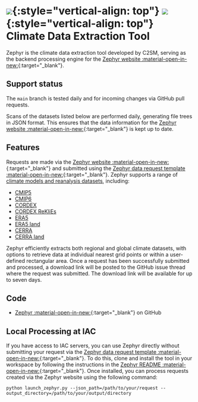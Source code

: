 # ![](https://polybox.ethz.ch/index.php/s/P1sc5n7TLhmUcld/download#only-light){:style="vertical-align: top"} ![](https://polybox.ethz.ch/index.php/s/7FVqpqKOPQw9xew/download#only-dark){:style="vertical-align: top"} Climate Data Extraction Tool


Zephyr is the climate data extraction tool developed by C2SM, serving as the backend processing engine for the [Zephyr website :material-open-in-new:](https://zephyr.ethz.ch){:target="_blank"}.

## Support status

The `main` branch is tested daily and for incoming changes via GitHub pull requests.

Scans of the datasets listed below are performed daily, generating file trees in JSON format. This ensures that the data information for the [Zephyr website :material-open-in-new:](https://zephyr.ethz.ch){:target="_blank"} is kept up to date.

## Features

Requests are made via the [Zephyr website :material-open-in-new:](https://zephyr.ethz.ch){:target="_blank"} and submitted using the [Zephyr data request template :material-open-in-new:](https://github.com/C2SM/zephyr-request/issues/new/choose){:target="_blank"}. Zephyr supports a range of [climate models and reanalysis datasets](../datasets/index.md), including:

- [CMIP5](../datasets/climate_model_data.md#cmip5)
- [CMIP6](../datasets/climate_model_data.md#cmip6)
- [CORDEX](../datasets/climate_model_data.md#cordex)
- [CORDEX ReKliEs](../datasets/climate_model_data.md#cordex-reklies)
- [ERA5](../datasets/obs_reanalysis_data.md#era5_1)
- [ERA5 land](../datasets/obs_reanalysis_data.md#era5-land_1)
- [CERRA](../datasets/obs_reanalysis_data.md#cerra_1)
- [CERRA land](../datasets/obs_reanalysis_data.md#cerra-land_1)

Zephyr efficiently extracts both regional and global climate datasets, with options to retrieve data at individual nearest grid points or within a user-defined rectangular area. Once a request has been successfully submitted and processed, a download link will be posted to the GitHub issue thread where the request was submitted. The download link will be available for up to seven days.

## Code

* [Zephyr :material-open-in-new:](https://github.com/C2SM/zephyr/tree/main){:target="_blank"} on GitHub

## Local Processing at IAC

If you have access to IAC servers, you can use Zephyr directly without submitting your request via the [Zephyr data request template :material-open-in-new:](https://github.com/C2SM/zephyr-request/issues/new/choose){:target="_blank"}. To do this, clone and install the tool in your workspace by following the instructions in the [Zephyr README :material-open-in-new:](https://github.com/C2SM/zephyr/tree/main){:target="_blank"}. Once installed, you can process requests created via the Zephyr website using the following command:

```shell
python launch_zephyr.py --json_path=/path/to/your/request --output_directory=/path/to/your/output/directory
```
